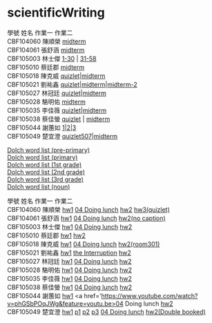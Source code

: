 # scientificWriting

學號	姓名	作業一	作業二<br />
CBF104060	陳順榮	<a href='https://www.youtube.com/watch?v=hRGy4WmTIhE'>midterm</a><br />
CBF104061	張舒涵	<a href='https://www.youtube.com/watch?v=hNVyhhszVBU&feature=youtu.be'>midterm</a><br />
CBF105003	林士傑	<a href='https://youtu.be/JlLW4zx88Ck'>1-30</a> | <a href='https://youtu.be/IkG91vfcZ9E'>31-58</a><br />
CBF105010	蔡廷郡	<a href='https://youtu.be/R5HUcuOc_Os'>midterm</a><br />
CBF105018	陳克威	<a href='https://quizlet.com/_4pf5ou'>quizlet</a>|<a href=''>midterm</a><br />
CBF105021	劉祐鑫	<a href='https://quizlet.com/284495300/double-booked-flash-cards/'>quizlet</a>|<a href='https://youtu.be/SPSug-N3_Io'>midterm</a>|<a href='https://youtu.be/wonjyhDUwdg'>midterm-2</a><br />
CBF105027	林冠廷	<a href='https://quizlet.com/_4pdh3i'>quizlet</a>|<a href='https://www.youtube.com/watch?v=y0QlRVz1Klc&feature=youtu.be'>midterm</a><br />
CBF105028	駱明佑	<a href='https://youtu.be/IN1sL3RDvGs'>midterm</a><br />
CBF105035	李佳薇	<a href='https://quizlet.com/_4pdjur'>quizlet</a>|<a href=''>midterm</a><br />
CBF105038	蔡佳螢	<a href='https://quizlet.com/284833859/11-overtime-flash-cards/'>quizlet</a> | <a href='https://www.youtube.com/watch?v=CMjiIQAHdWs&feature=youtu.be'>midterm</a><br />
CBF105044	謝蕙如	<a href='https://www.youtube.com/watch?v=yM9iwF-3oCE&feature=youtu.be'>1</a>|<a href='https://www.youtube.com/watch?v=TeigXWZLz2c&feature=youtu.be'>2</a>|<a href='https://www.youtube.com/watch?v=s-v97IyhSK8&feature=youtu.be'>3</a><br />
CBF105049	楚宜澄	<a href='https://quizlet.com/284134765/the-imperial-lemon-13-flash-cards/'>quizlet507</a>|<a href='https://www.youtube.com/watch?v=l-U22D0wT54&feature=youtu.be'>midterm</a><br />


<a href='https://quizlet.com/_4pmsy8'>Dolch word list (pre-primary)</a><br />
<a href='https://quizlet.com/_4pmtcf'>Dolch word list (primary)</a><br />
<a href='https://quizlet.com/_4pmtg2'>Dolch word list (1st grade)</a><br />
<a href='https://quizlet.com/_4pmtk3'>Dolch word list (2nd grade)</a><br />
<a href='https://quizlet.com/_4pmtnf'>Dolch word list (3rd grade)</a><br />
<a href='https://quizlet.com/_4pmsss'>Dolch word list (noun)</a><br />

學號	姓名	作業一	作業二<br />
CBF104060	陳順榮	<a href='https://www.youtube.com/watch?v=0J9t9yyihrI&feature=youtu.be'>hw1</a>	<a href='https://www.youtube.com/watch?v=4k9ZLeIiQnQ'>04 Doing lunch</a>  <a href='https://www.youtube.com/watch?v=Z7ugOBNvRPs'>hw2</a>  <a href='https://quizlet.com/283330301/language-for-interviews-01-flash-cards/'>hw3(quizlet)</a><br />
CBF104061	張舒涵	<a href='https://www.youtube.com/watch?v=PYTUaZOHh4Y&feature=youtu.be'>hw1</a>	<a href='https://www.youtube.com/watch?v=742Z79XQvgY&feature=youtu.be'>04 Doing lunch</a> <a href='https://www.youtube.com/watch?v=axk-_RObd_M'>hw2(no caption)</a><br />
CBF105003	林士傑	<a href='https://www.youtube.com/watch?v=G_vpSxKJjwE'>hw1</a>	<a href='https://www.youtube.com/watch?v=mCMyr3KAgeQ'>04 Doing lunch</a> <a href='https://www.youtube.com/watch?v=3QRji9M9V-8&feature=youtu.be'>hw2</a><br />
CBF105010	蔡廷郡	<a href=''>hw1</a>	<a href=''>hw2</a><br />
CBF105018	陳克威	<a href='https://youtu.be/l89I6RvprwE'>hw1</a>	<a href='https://www.youtube.com/watch?v=X5rrK2ugasA&feature=youtu.be'>04 Doing lunch</a> <a href='https://www.youtube.com/watch?v=87pd9t508S0&feature=youtu.be'>hw2(room301)</a><br />
CBF105021	劉祐鑫	<a href='https://youtu.be/pvNH66Wt5bs'>hw1</a>	<a href='https://www.youtube.com/watch?v=r1cyeu_GuKw&feature=youtu.be'>the Interruption</a> <a href='https://www.youtube.com/watch?v=2r4C_v_IdjA'>hw2</a><br />
CBF105027	林冠廷	<a href='https://www.youtube.com/watch?v=Tp3soQPi2FA'>hw1</a>	<a href='https://www.youtube.com/watch?v=9Jl7-lrvW38'>04 Doing lunch</a>  <a href='https://www.youtube.com/watch?v=MGBCupS6KSA'>hw2</a><br />
CBF105028	駱明佑	<a href=''>hw1</a>	<a href='https://www.youtube.com/watch?v=U9GRcJvADMQ&feature=youtu.be'>04 Doing lunch</a> <a href=''>hw2</a><br />
CBF105035	李佳薇	<a href='https://www.youtube.com/watch?v=6yS2k-9fY48'>hw1</a>	<a href='https://www.youtube.com/watch?v=7l35EtVKgdk&t=5s'>04 Doing lunch</a> <a href='https://www.youtube.com/watch?v=fGRxLgIya9s'>hw2</a><br />
CBF105038	蔡佳螢	<a href='https://www.youtube.com/watch?v=IEqxLLr-KNU&feature=youtu.be'>hw1</a>	<a href='https://www.youtube.com/watch?v=GSRkkDJJM8k&feature=youtu.be'>04 Doing lunch</a> <a href='https://www.youtube.com/watch?v=DJvpsWuq5L4&feature=youtu.be'>hw2</a><br />
CBF105044	謝蕙如	<a href='https://www.youtube.com/watch?v=pOCVqI7JraI&feature=youtu.be'>hw1</a>	<a href='https://www.youtube.com/watch?v=phGSbPOqJWg&feature=youtu.be>04 Doing lunch</a>  <a href='https://www.youtube.com/watch?v=ozFGP-wXTmg&feature=youtu.be'>hw2</a><br />
CBF105049	楚宜澄	<a href='https://www.youtube.com/watch?v=2e9TOjcmP7U'>hw1</a> <a href='https://www.youtube.com/watch?v=fQXjHEemDF4'>p1</a> <a href='https://www.youtube.com/watch?v=xzKG64c7dtI'>p2</a> <a href='https://www.youtube.com/watch?v=D6f-RYOKjQc'>p3</a>  <a href='https://www.youtube.com/watch?v=MG49FK3zyas'>04 Doing lunch</a>  <a href='https://www.youtube.com/watch?v=uyxQ8047cVQ'>hw2(Double booked)</a><br />

